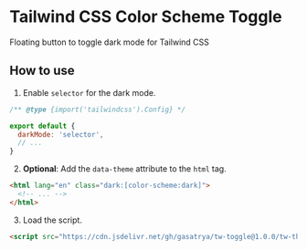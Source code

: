 # Tailwind CSS Color Scheme Toggle

Floating button to toggle dark mode for Tailwind CSS

## How to use

1. Enable `selector` for the dark mode.

```js
/** @type {import('tailwindcss').Config} */

export default {
  darkMode: 'selector',
  // ...
}
```

2. **Optional**: Add the `data-theme` attribute to the `html` tag.

```html
<html lang="en" class="dark:[color-scheme:dark]">
  <!-- ... -->
</html>
```

3. Load the script.

```html
<script src="https://cdn.jsdelivr.net/gh/gasatrya/tw-toggle@1.0.0/tw-theme-toggle.min.js"></script>
```

